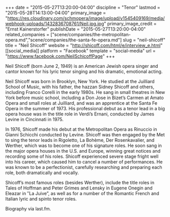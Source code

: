 +++
date = "2015-05-27T13:20:00-04:00"
discipline = "Tenor"
lastmod = "2015-05-28T14:13:00-04:00"
primary_image = "https://res.cloudinary.com/schmopera/image/upload/v1545409169/media/webhook-uploads/1432836708761/Neil.jpg.jpg"
primary_image_credit = "Ernst Kainerstorfer"
publishDate = "2015-05-27T13:20:00-04:00"
related_companies = ["scene/companies/the-metropolitan-opera.md","scene/companies/the-santa-fe-opera.md"]
slug = "neil-shicoff"
title = "Neil Shicoff"
website = "http://shicoff.com/html/e/interview_e.html"
[[social_media]]
platform = "Facebook"
template = "social-media"
url = "https://www.facebook.com/NeilSchicoffPage"
+++

Neil Shicoff (born June 2, 1949) is an American Jewish opera singer and cantor known for his lyric tenor singing and his dramatic, emotional acting.

Neil Shicoff was born in Brooklyn, New York. He studied at the Juilliard School of Music, with his father, the hazzan Sidney Shicoff and others, including Franco Corelli in the early 1980s. He sang in small theatres in New York before music school, including a Don Jose in Bizet’s Carmen at Amato Opera and small roles at Juilliard, and was an apprentice at the Santa Fe Opera in the summer of 1973. His professional debut as a tenor lead in a big opera house was in the title role in Verdi’s Ernani, conducted by James Levine in Cincinnati in 1975.

In 1976, Shicoff made his debut at the Metropolitan Opera as Rinuccio in Gianni Schicchi conducted by Levine. Shicoff was then engaged by the Met to sing the tenor leads in Rigoletto, La Bohème, Der Rosenkavalier, and Werther, which was to become one of his signature roles. He soon sang in the major opera houses in the U.S. and Europe, winning great notices and recording some of his roles. Shicoff experienced severe stage fright well into his career, which caused him to cancel a number of performances. He was known to be a perfectionist, carefully researching and preparing each role, both dramatically and vocally.

Shicoff’s most famous roles (besides Werther), include the title roles in Tales of Hoffman and Peter Grimes and Lensky in Eugene Onegin and Eleazar in ″La Juive”, as well as for a number of the Romantic French and Italian lyric and spinto tenor roles.

Biography via last.fm.
